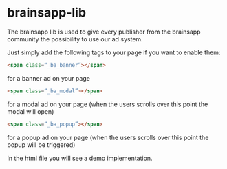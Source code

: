 # brainsapp-lib
The brainsapp lib is used to give every publisher from the brainsapp community the possibility to use our ad system.

Just simply add the following tags to your page if you want to enable them:

```html
<span class=“_ba_banner”></span> 
```
for a banner ad on your page


```html
<span class=“_ba_modal”></span> 
```
for a modal ad on your page (when the users scrolls over this point the modal will open)

```html
<span class=“_ba_popup”></span>
```
 for a popup ad on your page (when the users scrolls over this point the popup will be triggered)

In the html file you will see a demo implementation.
